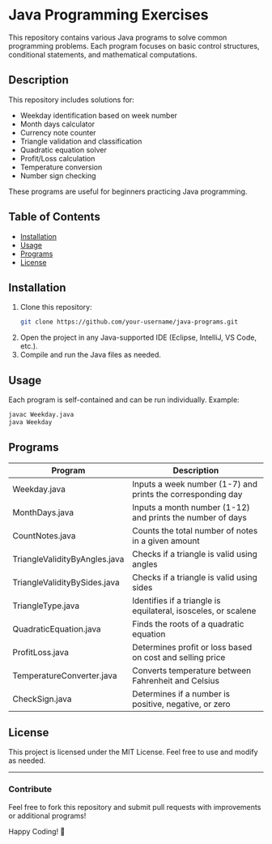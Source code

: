 # Java Programming Exercises

This repository contains various Java programs to solve common programming problems. Each program focuses on basic control structures, conditional statements, and mathematical computations.

## Description
This repository includes solutions for:
- Weekday identification based on week number
- Month days calculator
- Currency note counter
- Triangle validation and classification
- Quadratic equation solver
- Profit/Loss calculation
- Temperature conversion
- Number sign checking

These programs are useful for beginners practicing Java programming.

## Table of Contents
- [Installation](#installation)
- [Usage](#usage)
- [Programs](#programs)
- [License](#license)

## Installation
1. Clone this repository:
   ```bash
   git clone https://github.com/your-username/java-programs.git
   ```
2. Open the project in any Java-supported IDE (Eclipse, IntelliJ, VS Code, etc.).
3. Compile and run the Java files as needed.

## Usage
Each program is self-contained and can be run individually. Example:
```bash
javac Weekday.java
java Weekday
```

## Programs
| Program | Description |
|---------|-------------|
| Weekday.java | Inputs a week number (1-7) and prints the corresponding day |
| MonthDays.java | Inputs a month number (1-12) and prints the number of days |
| CountNotes.java | Counts the total number of notes in a given amount |
| TriangleValidityByAngles.java | Checks if a triangle is valid using angles |
| TriangleValidityBySides.java | Checks if a triangle is valid using sides |
| TriangleType.java | Identifies if a triangle is equilateral, isosceles, or scalene |
| QuadraticEquation.java | Finds the roots of a quadratic equation |
| ProfitLoss.java | Determines profit or loss based on cost and selling price |
| TemperatureConverter.java | Converts temperature between Fahrenheit and Celsius |
| CheckSign.java | Determines if a number is positive, negative, or zero |

## License
This project is licensed under the MIT License. Feel free to use and modify as needed.

---

### Contribute
Feel free to fork this repository and submit pull requests with improvements or additional programs!

Happy Coding! 🚀


